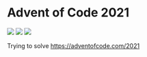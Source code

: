 # Advent of Code 2021

![](https://img.shields.io/badge/day%20📅-16-blue)
![](https://img.shields.io/badge/stars%20⭐-24-yellow)
![](https://img.shields.io/badge/days%20completed-11-red)

Trying to solve https://adventofcode.com/2021
